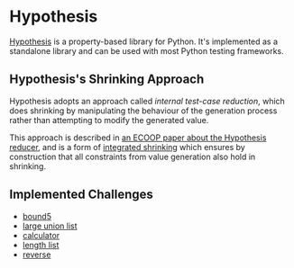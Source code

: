 # Hypothesis

[Hypothesis](https://hypothesis.works/) is a property-based library for Python.
It's implemented as a standalone library and can be used with most Python testing frameworks.

## Hypothesis's Shrinking Approach

Hypothesis adopts an approach called *internal test-case reduction*, which does shrinking by manipulating the behaviour of the generation process rather than attempting to modify the generated value.

This approach is described in [an ECOOP paper about the Hypothesis reducer](https://drmaciver.github.io/papers/reduction-via-generation-preview.pdf), and is a form of [integrated shrinking](https://hypothesis.works/articles/integrated-shrinking/) which ensures by construction that all constraints from value generation also hold in shrinking.

## Implemented Challenges

- [bound5](/pbt-libraries/hypothesis/challenges/bound5.py)
- [large union list](/pbt-libraries/hypothesis/challenges/large_union_list.py)
- [calculator](/pbt-libraries/hypothesis/challenges/calculator.py)
- [length list](/pbt-libraries/hypothesis/challenges/lengthlist.py)
- [reverse](/pbt-libraries/hypothesis/challenges/reverse.py)
